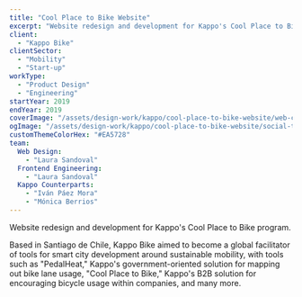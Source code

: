 ```yaml
---
title: "Cool Place to Bike Website"
excerpt: "Website redesign and development for Kappo's Cool Place to Bike program."
client:
  - "Kappo Bike"
clientSector:
  - "Mobility"
  - "Start-up"
workType:
  - "Product Design"
  - "Engineering"
startYear: 2019
endYear: 2019
coverImage: "/assets/design-work/kappo/cool-place-to-bike-website/web-cool-place-to-bike.mp4"
ogImage: "/assets/design-work/kappo/cool-place-to-bike-website/social-thumbnail.png"
customThemeColorHex: "#EA5728"
team:
  Web Design:
    - "Laura Sandoval"
  Frontend Engineering:
    - "Laura Sandoval"
  Kappo Counterparts:
    - "Iván Páez Mora"
    - "Mónica Berrios"
---
```


Website redesign and development for Kappo's Cool Place to Bike program.

Based in Santiago de Chile, Kappo Bike aimed to become a global facilitator of tools for smart city development around sustainable mobility, with tools such as "PedalHeat," Kappo's government-oriented solution for mapping out bike lane usage, "Cool Place to Bike," Kappo's B2B solution for encouraging bicycle usage within companies, and many more.
